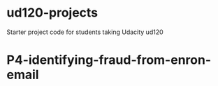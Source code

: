 ud120-projects
==============

Starter project code for students taking Udacity ud120
# P4-identifying-fraud-from-enron-email 
